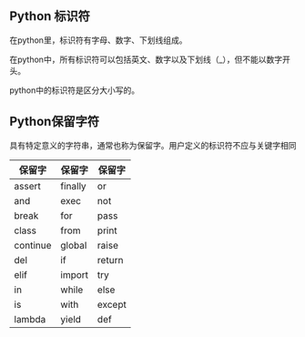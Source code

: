 ## Python 标识符

在python里，标识符有字母、数字、下划线组成。

在python中，所有标识符可以包括英文、数字以及下划线（\_），但不能以数字开头。

python中的标识符是区分大小写的。

## Python保留字符

具有特定意义的字符串，通常也称为保留字。用户定义的标识符不应与关键字相同

| 保留字 |保留字 |保留字 |
| -- | -- | -- |
| assert | finally | or |
| and | exec | not |
| break | for | pass |
| class | from | print |
| continue | global |raise |
| del | if | return |
| elif | import | try |
| in| while | else |
| is | with | except |
|lambda|yield|def|
